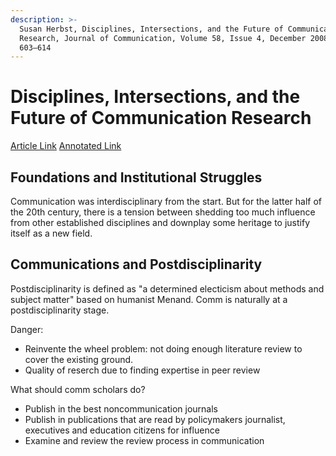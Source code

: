 ```yaml
---
description: >-
  Susan Herbst, Disciplines, Intersections, and the Future of Communication
  Research, Journal of Communication, Volume 58, Issue 4, December 2008, Pages
  603–614
---
```


# Disciplines, Intersections, and the Future of Communication Research

[Article Link](https://academic.oup.com/joc/article/58/4/603/4098348) [Annotated Link](https://drive.google.com/file/d/1zOoZWqvgcFRqn0fuBF5WqV9tbyXEG2W8/view?usp=share\_link)

## Foundations and Institutional Struggles&#x20;

Communication was interdisciplinary from the start. But for the latter half of the 20th century, there is a tension between shedding too much influence from other established disciplines and downplay some heritage to justify itself as a new field.&#x20;

## Communications and Postdisciplinarity&#x20;

Postdisciplinarity is defined as "a determined electicism about methods and subject matter" based on humanist Menand. Comm is naturally at a postdisciplinarity stage.&#x20;

Danger:&#x20;

* Reinvente the wheel problem: not doing enough literature review to cover the existing ground.&#x20;
* Quality of reserch due to finding expertise in peer review&#x20;

What should comm scholars do?&#x20;

* Publish in the best noncommunication journals&#x20;
* Publish in publications that are read by policymakers journalist, executives and education citizens for influence&#x20;
* Examine and review the review process in communication&#x20;
